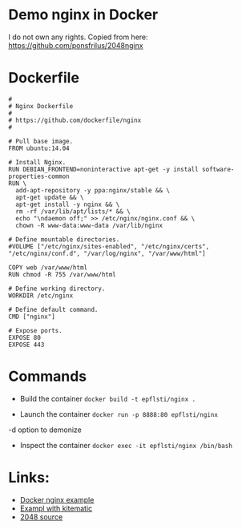 <!--
pandoc -o README.PDF README.md
-->

# Demo nginx in Docker

I do not own any rights.
Copied from here: https://github.com/ponsfrilus/2048nginx

# Dockerfile
```
#
# Nginx Dockerfile
#
# https://github.com/dockerfile/nginx
#

# Pull base image.
FROM ubuntu:14.04

# Install Nginx.
RUN DEBIAN_FRONTEND=noninteractive apt-get -y install software-properties-common
RUN \
  add-apt-repository -y ppa:nginx/stable && \
  apt-get update && \
  apt-get install -y nginx && \
  rm -rf /var/lib/apt/lists/* && \
  echo "\ndaemon off;" >> /etc/nginx/nginx.conf && \
  chown -R www-data:www-data /var/lib/nginx

# Define mountable directories.
#VOLUME ["/etc/nginx/sites-enabled", "/etc/nginx/certs", "/etc/nginx/conf.d", "/var/log/nginx", "/var/www/html"]

COPY web /var/www/html
RUN chmod -R 755 /var/www/html

# Define working directory.
WORKDIR /etc/nginx

# Define default command.
CMD ["nginx"]

# Expose ports.
EXPOSE 80
EXPOSE 443
```

# Commands

* Build the container
`docker build -t epflsti/nginx .`

* Launch the container
`docker run -p 8888:80 epflsti/nginx`

-d option to demonize

* Inspect the container
`docker exec -it epflsti/nginx /bin/bash`


# Links:
* [Docker nginx example](https://github.com/dockerfile/nginx)
* [Exampl with kitematic](https://docs.docker.com/kitematic/nginx-web-server/)
* [2048 source](https://github.com/gabrielecirulli/2048/archive/master.zip)
